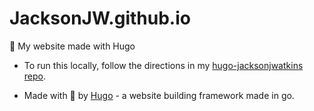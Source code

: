# JacksonJW.github.io
🏡 My website made with Hugo

- To run this locally, follow the directions in my [hugo-jacksonjwatkins repo](https://github.com/JacksonJW/hugo-jacksonjwatkins.com "hugo-jacksonjwatkins.com repo").

- Made with 💖 by [Hugo](https://gohugo.io/ "hugo website") - a website building framework made in go.
